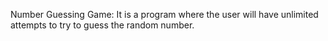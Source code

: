 Number Guessing Game: It is a program where the user will have unlimited attempts to try
to guess the random number.
